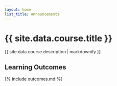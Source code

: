 ```yaml
---
layout: home
list_title: Announcements
---
```


# {{ site.data.course.title }}

{{ site.data.course.description | markdownify }}

## Learning Outcomes

{% include outcomes.md %}
